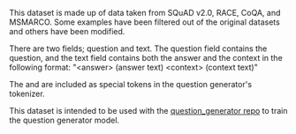 This dataset is made up of data taken from SQuAD v2.0, RACE, CoQA, and MSMARCO. Some examples have been filtered out of the original datasets and others have been modified.

There are two fields; question and text. The question field contains the question, and the text field contains both the answer and the context in the following format:
"\<answer> (answer text) \<context> (context text)"

The <answer> and <context> are included as special tokens in the question generator's tokenizer.

This dataset is intended to be used with the [question_generator repo](https://github.com/AMontgomerie/question_generator) to train the question generator model.
